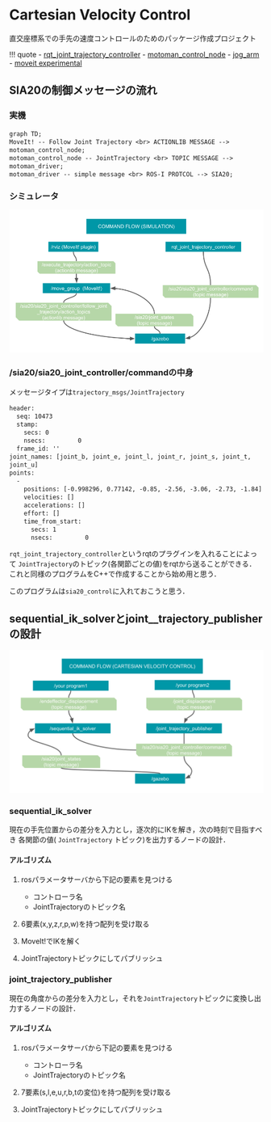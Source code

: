 # Cartesian Velocity Control

直交座標系での手先の速度コントロールのためのパッケージ作成プロジェクト

!!! quote
	- [rqt_joint_trajectory_controller](https://github.com/ros-controls/ros_controllers/tree/melodic-devel/rqt_joint_trajectory_controller)
	- [motoman_control_node](https://github.com/Nishida-Lab/motoman_project/blob/indigo-devel/motoman_control/src/motoman_control_node.cpp)
	- [jog_arm](https://github.com/UTNuclearRoboticsPublic/jog_arm)
	- [moveit experimental](https://github.com/ros-planning/moveit/tree/master/moveit_experimental/jog_arm)
	

## SIA20の制御メッセージの流れ

### 実機

```mermaid
graph TD;
MoveIt! -- Follow Joint Trajectory <br> ACTIONLIB MESSAGE --> motoman_control_node;
motoman_control_node -- JointTrajectory <br> TOPIC MESSAGE --> motoman_driver;
motoman_driver -- simple message <br> ROS-I PROTCOL --> SIA20;
```

### シミュレータ

![image](../image/command_flow_simulation.png)

### /sia20/sia20_joint_controller/commandの中身

メッセージタイプは`trajectory_msgs/JointTrajectory`

```
header: 
  seq: 10473
  stamp: 
    secs: 0
    nsecs:         0
  frame_id: ''
joint_names: [joint_b, joint_e, joint_l, joint_r, joint_s, joint_t, joint_u]
points: 
  - 
    positions: [-0.998296, 0.77142, -0.85, -2.56, -3.06, -2.73, -1.84]
    velocities: []
    accelerations: []
    effort: []
    time_from_start: 
      secs: 1
      nsecs:         0
```

`rqt_joint_trajectory_controller`というrqtのプラグインを入れることによって
`JointTrajectory`のトピック(各関節ごとの値)をrqtから送ることができる．
これと同様のプログラムをC++で作成することから始め用と思う．

このプログラムは`sia20_control`に入れておこうと思う．


## sequential_ik_solverとjoint__trajectory_publisherの設計

![image](../image/command_flow_cartesian_velocity_control.svg)

### sequential_ik_solver

現在の手先位置からの差分を入力とし，逐次的にIKを解き，次の時刻で目指すべき
各関節の値( `JointTrajectory` トピック)を出力するノードの設計．

#### アルゴリズム

1. rosパラメータサーバから下記の要素を見つける
	- コントローラ名
	- JointTrajectoryのトピック名

1. 6要素(x,y,z,r,p,w)を持つ配列を受け取る
2. MoveIt!でIKを解く
3. JointTrajectoryトピックにしてパブリッシュ

### joint_trajectory_publisher

現在の角度からの差分を入力とし，それを`JointTrajectory`トピックに変換し出力するノードの設計．

#### アルゴリズム

1. rosパラメータサーバから下記の要素を見つける
	- コントローラ名
	- JointTrajectoryのトピック名

1. 7要素(s,l,e,u,r,b,tの変位)を持つ配列を受け取る
3. JointTrajectoryトピックにしてパブリッシュ
